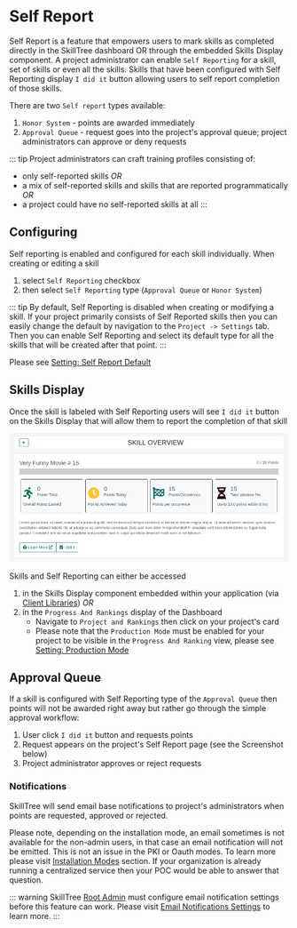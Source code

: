 # Self Report <since project="skills-service" version="1.4.0" />

Self Report is a feature that empowers users to mark skills as completed directly in the SkillTree dashboard OR through the embedded Skills Display component. 
A project administrator can enable ``Self Reporting`` for a skill, set of skills or even all the skills. 
Skills that have been configured with Self Reporting display ``I did it`` button allowing users to self report completion of those skills. 

There are two ``Self report`` types available:  
1. ``Honor System`` - points are awarded immediately 
1. ``Approval Queue`` - request goes into the project's approval queue; project administrators can approve or deny requests

::: tip 
Project administrators can craft training profiles consisting of:
  - only self-reported skills *OR*
  - a mix of self-reported skills and skills that are reported programmatically *OR* 
  - a project could have no self-reported skills at all
:::  
    
## Configuring

Self reporting is enabled and configured for each skill individually. 
When creating or editing a skill 
1. select ``Self Reporting`` checkbox
1. then select ``Self Reporting`` type (``Approval Queue`` or ``Honor System``)

::: tip
By default, Self Reporting is disabled when creating or modifying a skill. 
If your project primarily consists of Self Reported skills then you can easily change the default by 
navigation to the ``Project -> Settings`` tab. Then you can enable Self Reporting and select its default type for all the skills that will be created after that point. 
:::

Please see [Setting: Self Report Default](/dashboard/user-guide/projects.html#setting-self-report-default)

## Skills Display

Once the skill is labeled with Self Reporting users will see ``I did it`` button on the Skills Display that will allow them to report the completion of that skill 

![img.png](./screenshots/Screenshot_SkillsDisplay_SelfReport_20210403.png)

Skills and Self Reporting can either be accessed
1. in the Skills Display component embedded within your application (via [Client Libraries](/skills-client/#client-display-integration)) *OR*
1. in the ``Progress And Rankings`` display of the Dashboard
    - Navigate to ``Project and Rankings`` then click on your project's card
    - Please note that the ``Production Mode`` must be enabled for your project to be visible in the ``Progress And Ranking`` view, please see [Setting: Production Mode](/dashboard/user-guide/projects.html#settings)
    
## Approval Queue

If a skill is configured with Self Reporting type of the ``Approval Queue`` then points will not be awarded right away but rather go
through the simple approval workflow:
1. User click ``I did it`` button and requests points
1. Request appears on the project's Self Report page (see the Screenshot below)
1. Project administrator approves or reject requests

### Notifications

SkillTree will send email base notifications to project's administrators when points are requested, approved or rejected. 

Please note, depending on the installation mode, an email sometimes is not available for the non-admin users, 
in that case an email notification will not be emitted. This is not an issue in the PKI or Oauth modes. 
To learn more please visit [Installation Modes](/dashboard/install-guide/installModes.html) section.
If your organization is already running a centralized service then your POC would be able to answer that question. 

::: warning
SkillTree [Root Admin](/dashboard/user-guide/users.html#root) must configure email notification settings before this feature can work. 
Please visit [Email Notifications Settings](/dashboard/user-guide/settings.html#email-notifications) to learn more.
:::





